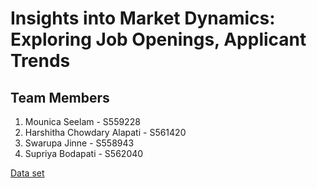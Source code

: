 # Insights into Market Dynamics: Exploring Job Openings, Applicant Trends

## Team Members
1. Mounica Seelam - S559228
2. Harshitha Chowdary Alapati - S561420
3. Swarupa Jinne - S558943
4. Supriya Bodapati - S562040

[Data set](https://www.kaggle.com/datasets/shashankshukla123123/linkedin-job-cleandata)
